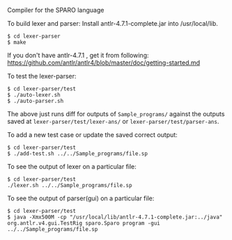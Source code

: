 Compiler for the SPARO language

To build lexer and parser:
Install antlr-4.7.1-complete.jar into /usr/local/lib.
```
$ cd lexer-parser
$ make
```

If you don't have antlr-4.7.1 , get it from following:
https://github.com/antlr/antlr4/blob/master/doc/getting-started.md

To test the lexer-parser:
```
$ cd lexer-parser/test
$ ./auto-lexer.sh
$ ./auto-parser.sh
```
The above just runs diff for outputs of `Sample_programs/` against the outputs saved at `lexer-parser/test/lexer-ans/` or `lexer-parser/test/parser-ans`.

To add a new test case or update the saved correct output:
```
$ cd lexer-parser/test
$ ./add-test.sh ../../Sample_programs/file.sp
```

To see the output of lexer on a particular file:
```
$ cd lexer-parser/test
./lexer.sh ../../Sample_programs/file.sp
```
To see the output of parser(gui) on a particular file:
```
$ cd lexer-parser/test
$ java -Xmx500M -cp "/usr/local/lib/antlr-4.7.1-complete.jar:../java" org.antlr.v4.gui.TestRig sparo.Sparo program -gui ../../Sample_programs/file.sp
```
